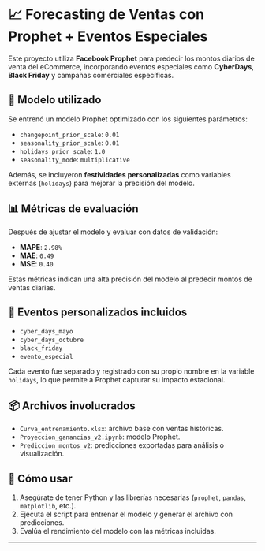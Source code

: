 # 📈 Forecasting de Ventas con Prophet + Eventos Especiales

Este proyecto utiliza **Facebook Prophet** para predecir los montos diarios de venta del eCommerce, incorporando eventos especiales como **CyberDays**, **Black Friday** y campañas comerciales específicas.

## 🧠 Modelo utilizado

Se entrenó un modelo Prophet optimizado con los siguientes parámetros:

- `changepoint_prior_scale`: `0.01`
- `seasonality_prior_scale`: `0.01`
- `holidays_prior_scale`: `1.0`
- `seasonality_mode`: `multiplicative`

Además, se incluyeron **festividades personalizadas** como variables externas (`holidays`) para mejorar la precisión del modelo.

## 📊 Métricas de evaluación

Después de ajustar el modelo y evaluar con datos de validación:

- **MAPE**: `2.98%`
- **MAE**: `0.49`
- **MSE**: `0.40`

Estas métricas indican una alta precisión del modelo al predecir montos de ventas diarias.

## 📅 Eventos personalizados incluidos

- `cyber_days_mayo`
- `cyber_days_octubre`
- `black_friday`
- `evento_especial` 

Cada evento fue separado y registrado con su propio nombre en la variable `holidays`, lo que permite a Prophet capturar su impacto estacional.

## 📦 Archivos involucrados

- `Curva_entrenamiento.xlsx`: archivo base con ventas históricas.
- `Proyeccion_ganancias_v2.ipynb`: modelo Prophet.
- `Prediccion_montos_v2`: predicciones exportadas para análisis o visualización.

## 🚀 Cómo usar

1. Asegúrate de tener Python y las librerías necesarias (`prophet`, `pandas`, `matplotlib`, etc.).
2. Ejecuta el script para entrenar el modelo y generar el archivo con predicciones.
3. Evalúa el rendimiento del modelo con las métricas incluidas.


---



